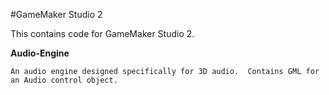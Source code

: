 #GameMaker Studio 2

This contains code for GameMaker Studio 2.

**Audio-Engine**

    An audio engine designed specifically for 3D audio.  Contains GML for an Audio control object.
